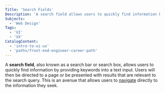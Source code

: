 ```yaml
---
Title: 'Search Fields'
Description: 'A search field allows users to quickly find information by providing keywords into a text input.'
Subjects:
  - 'Web Design'
Tags:
  - 'UI'
  - 'UX'
CatalogContent:
  - 'intro-to-ui-ux'
  - 'paths/front-end-engineer-career-path'
---
```


A **search field**, also known as a search bar or search box, allows users to quickly find information by providing keywords into a text input. Users will then be directed to a page or be presented with results that are relevant to the search query. This is an avenue that allows users to [navigate](https://www.codecademy.com/resources/docs/uiux/navigation) directly to the information they seek.
